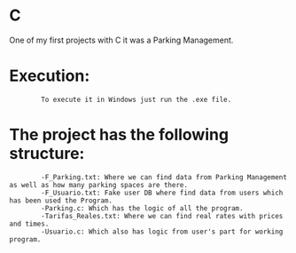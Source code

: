 # C
One of my first projects with C it was a Parking Management. 

# Execution:
            To execute it in Windows just run the .exe file.
            
# The project has the following structure:

            -F_Parking.txt: Where we can find data from Parking Management as well as how many parking spaces are there.
            -F_Usuario.txt: Fake user DB where find data from users which has been used the Program.
            -Parking.c: Which has the logic of all the program.
            -Tarifas_Reales.txt: Where we can find real rates with prices and times.
            -Usuario.c: Which also has logic from user's part for working program.
